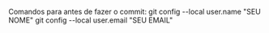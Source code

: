 Comandos para antes de fazer o commit:
 git config --local user.name "SEU NOME"
 git config --local user.email "SEU EMAIL"
